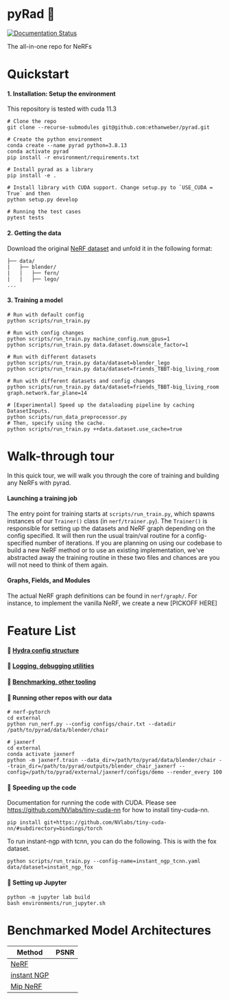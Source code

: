 # pyRad :metal:

[![Documentation Status](https://readthedocs.com/projects/plenoptix-pyrad/badge/?version=latest)](https://plenoptix-pyrad.readthedocs-hosted.com/en/latest/?badge=latest)

The all-in-one repo for NeRFs

# Quickstart

#### 1. Installation: Setup the environment

This repository is tested with cuda 11.3
```
# Clone the repo
git clone --recurse-submodules git@github.com:ethanweber/pyrad.git

# Create the python environment
conda create --name pyrad python=3.8.13
conda activate pyrad
pip install -r environment/requirements.txt

# Install pyrad as a library
pip install -e .

# Install library with CUDA support. Change setup.py to `USE_CUDA = True` and then
python setup.py develop

# Running the test cases
pytest tests
```

#### 2. Getting the data

Download the original [NeRF dataset](https://drive.google.com/drive/folders/128yBriW1IG_3NJ5Rp7APSTZsJqdJdfc1) and unfold it in the following format:

```
├── data/
|   ├── blender/
|   |   ├── fern/
|   |   ├── lego/
...
```

#### 3. Training a model

```
# Run with default config
python scripts/run_train.py

# Run with config changes
python scripts/run_train.py machine_config.num_gpus=1
python scripts/run_train.py data.dataset.downscale_factor=1

# Run with different datasets
python scripts/run_train.py data/dataset=blender_lego
python scripts/run_train.py data/dataset=friends_TBBT-big_living_room

# Run with different datasets and config changes
python scripts/run_train.py data/dataset=friends_TBBT-big_living_room graph.network.far_plane=14

# [Experimental] Speed up the dataloading pipeline by caching DatasetInputs.
python scripts/run_data_preprocessor.py
# Then, specify using the cache.
python scripts/run_train.py ++data.dataset.use_cache=true
```

# Walk-through tour
In this quick tour, we will walk you through the core of training and building any NeRFs with pyrad.

#### Launching a training job
The entry point for training starts at `scripts/run_train.py`, which spawns instances of our `Trainer()` class (in `nerf/trainer.py`). The `Trainer()` is responsible for setting up the datasets and NeRF graph depending on the config specified. It will then run the usual train/val routine for a config-specified number of iterations. If you are planning on using our codebase to build a new NeRF method or to use an existing implementation, we've abstracted away the training routine in these two files and chances are you will not need to think of them again.

#### Graphs, Fields, and Modules
The actual NeRF graph definitions can be found in `nerf/graph/`. For instance, to implement the vanilla NeRF, we create a new [PICKOFF HERE]

#### 

# Feature List
#### :metal: [Hydra config structure](./configs/README.md)
#### :metal: [Logging, debugging utilities](./radiance/utils/README.md)
#### :metal: [Benchmarking, other tooling](./scripts/README.md)

#### :metal: Running other repos with our data

```
# nerf-pytorch
cd external
python run_nerf.py --config configs/chair.txt --datadir /path/to/pyrad/data/blender/chair

# jaxnerf
cd external
conda activate jaxnerf
python -m jaxnerf.train --data_dir=/path/to/pyrad/data/blender/chair --train_dir=/path/to/pyrad/outputs/blender_chair_jaxnerf --config=/path/to/pyrad/external/jaxnerf/configs/demo --render_every 100
```

#### :metal: Speeding up the code
Documentation for running the code with CUDA.
Please see https://github.com/NVlabs/tiny-cuda-nn for how to install tiny-cuda-nn.

```
pip install git+https://github.com/NVlabs/tiny-cuda-nn/#subdirectory=bindings/torch
```

To run instant-ngp with tcnn, you can do the following. This is with the fox dataset.

```
python scripts/run_train.py --config-name=instant_ngp_tcnn.yaml data/dataset=instant_ngp_fox
```


#### :metal: Setting up Jupyter

```
python -m jupyter lab build
bash environments/run_jupyter.sh
```

# Benchmarked Model Architectures
| Method                                                                            | PSNR |
| --------------------------------------------------------------------------------- | ---- |
| [NeRF](https://arxiv.org/abs/2003.08934)                                          |      |
| [instant NGP](https://nvlabs.github.io/instant-ngp/assets/mueller2022instant.pdf) |      |
| [Mip NeRF](https://arxiv.org/abs/2103.13415)                                      |      |
